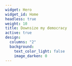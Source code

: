 ```yaml
---
widget: Hero
widget_id: Home
headless: true
weight: 10
title: Downsize my democracy
active: true
design:
  columns: "2"
  background:
    text_color_light: false
    image_darken: 0
---
```

